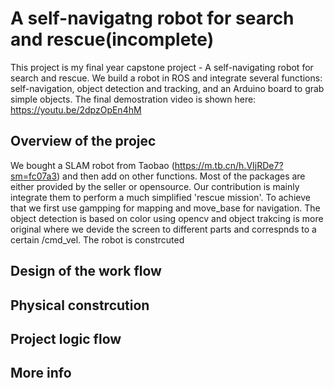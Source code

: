 # A self-navigatng robot for search and rescue(incomplete)
This project is my final year capstone project - A self-navigating robot for search and rescue. We build a robot in ROS and integrate several functions: self-navigation, object detection and tracking, and an Arduino board to grab simple objects. The final demostration video is shown here: https://youtu.be/2dpzOpEn4hM

## Overview of the projec
We bought a SLAM robot from Taobao (https://m.tb.cn/h.VIjRDe7?sm=fc07a3) and then add on other functions. Most of the packages are either provided by the seller or opensource. Our contribution is mainly integrate them to perform a much simplified 'rescue mission'. To achieve that we first use gampping for mapping and move_base for navigation. The object detection is based on color using opencv and object trakcing is more original where we devide the screen to different parts and correspnds to a certain /cmd_vel. The robot is constrcuted 

## Design of the work flow

## Physical constrcution

## Project logic flow

## More info
